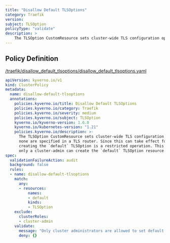```yaml
---
title: "Disallow Default TLSOptions"
category: Traefik
version: 
subject: TLSOption
policyType: "validate"
description: >
    The TLSOption CustomResource sets cluster-wide TLS configuration options for Traefik when  none are specified in a TLS router. Since this can take effect for all Ingress resources, creating the `default` TLSOption is a restricted operation. This policy ensures that only a cluster-admin can create the `default` TLSOption resource.
---
```


## Policy Definition
<a href="https://github.com/kyverno/policies/raw/main//traefik/disallow_default_tlsoptions/disallow_default_tlsoptions.yaml" target="-blank">/traefik/disallow_default_tlsoptions/disallow_default_tlsoptions.yaml</a>

```yaml
apiVersion: kyverno.io/v1
kind: ClusterPolicy
metadata:
  name: disallow-default-tlsoptions
  annotations:
    policies.kyverno.io/title: Disallow Default TLSOptions
    policies.kyverno.io/category: Traefik
    policies.kyverno.io/severity: medium
    policies.kyverno.io/subject: TLSOption
    kyverno.io/kyverno-version: 1.6.0
    kyverno.io/kubernetes-version: "1.21"
    policies.kyverno.io/description: >-
      The TLSOption CustomResource sets cluster-wide TLS configuration options for Traefik when 
      none are specified in a TLS router. Since this can take effect for all Ingress resources,
      creating the `default` TLSOption is a restricted operation. This policy ensures that
      only a cluster-admin can create the `default` TLSOption resource.
spec:
  validationFailureAction: audit
  background: false
  rules:
  - name: disallow-default-tlsoptions
    match:
      any:
      - resources:
          names:
          - default
          kinds:
          - TLSOption
    exclude:
      clusterRoles:
      - cluster-admin
    validate:
      message: "Only cluster administrators are allowed to set default TLSOptions."
      deny: {}

```
